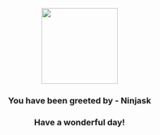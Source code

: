 <p align="center">
    <img src="https://raw.githubusercontent.com/PokeAPI/sprites/master/sprites/pokemon/291.png" width="150" height="150">
</p>
<h3 align="center">You have been greeted by - <b>Ninjask</b></h3>
<h3 align="center">Have a wonderful day!</h3>
